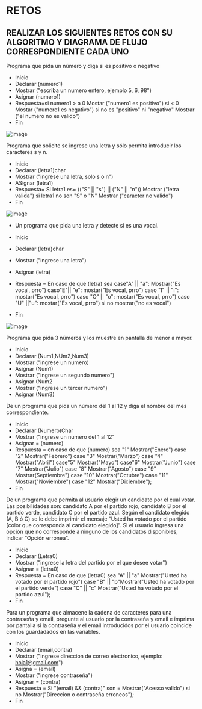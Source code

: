 # RETOS
## REALIZAR LOS SIGUIENTES RETOS CON SU ALGORITMO Y DIAGRAMA DE FLUJO CORRESPONDIENTE CADA UNO 

Programa que pida un número y diga si es positivo o negativo

* Inicio
* Declarar (numero1)
* Mostrar ("escriba un numero entero, ejemplo 5, 6, 98")
* Asignar (numero1)
* Respuesta=si numero1 > a 0 Mostar ("numero1 es positivo") si < 0 Mostar ("numero1 es negativo") si no es "positivo" ni "negativo" Mostrar ("el numero no es valido")
* Fin

![image](https://user-images.githubusercontent.com/101655295/159042919-cfdf58ba-79f7-4ccf-90d4-22b4bc7afcd0.png)


Programa que solicite se ingrese una letra y sólo permita introducir los caracteres s y n.

* Inicio
* Declarar (letra1)char
* Mostrar ("ingrese una letra, solo s o n")
* ASignar (letra1)
* Respuesta= Si letra1 es= (("S" || "s") || ("N" || "n")) Mostrar ("letra valida") si letra1 no son "S" o "N" Mostrar ("caracter no valido")
* Fin

![image](https://user-images.githubusercontent.com/101655295/159047141-8c762de0-19a5-441d-a607-015735a22c6d.png)

* Un programa que pida una letra y detecte si es una vocal. 

* Inicio
* Declarar (letra)char
* Mostrar ("ingrese una letra")
* Asignar (letra)
* Respuesta = En caso de que (letra) sea case"A" || "a": Mostrar("Es vocal, prro") caso"E"|| "e": mostar("Es vocal, prro") caso "I" || "i": mostar("Es vocal, prro") caso "O" || "o": mostar("Es vocal, prro") caso "U" ||"u": mostar("Es vocal, prro") si no mostrar("no es vocal")
* Fin

![image](https://user-images.githubusercontent.com/101655295/159051277-b865a3cd-c6b5-4be9-a1c3-4e288bb78daf.png)

Programa que pida 3 números y los muestre en pantalla de menor a mayor.

* Inicio
* Declarar (Num1,NUm2,Num3)
* Mostrar ("ingrese un numero)
* Asignar (Num1)
* Mostrar ("ingrese un segundo numero")
* Asignar (Num2
* Mostrar ("ingrese un tercer numero")
* Asignar (Num3)

De un programa que pida un número del 1 al 12 y diga el nombre del mes correspondiente.

* Inicio 
* Declarar (Numero)Char
* Mostrar ("ingrese un numero del 1 al 12"
* Asignar = (numero)
* Respuesta = en caso de que (numero) sea "1" Mostrar("Enero") case "2" Mostrar("Febrero") case "3" Mostrar("Marzo") case "4" Mostrar("Abril") case"5" Mostrar("Mayo") case"6" Mostrar("Junio") case "7" Mostrar("Julio") case "8" Mostrar("Agosto") case "9" Mostrar(Septiembre") case "10" Mostrar("Octubre") case "11" Mostrar("Noviembre") case "12" Mostrar("Diciembre");
* Fin

De un programa que permita al usuario elegir un candidato por el cual votar. Las posibilidades son: candidato A por el partido rojo, candidato B por el partido verde, candidato C por el partido azul. Según el candidato elegido (A, B ó C) se le debe imprimir el mensaje “Usted ha votado por el partido [color que corresponda al candidato elegido]”. Si el usuario ingresa una opción que no corresponde a ninguno de los candidatos disponibles, indicar “Opción errónea”.

* Inicio
* Declarar (Letra0)
* Mostrar ("ingrese la letra del partido por el que desee votar")
* Asignar = (letra0)
* Respuesta = En caso de que (letra0) sea "A" || "a" Mostrar("Usted ha votado por el partido rojo") case "B" || "b"Mostrar("Usted ha votado por el partido verde") case "C" || "c" Mostrar("Usted ha votado por el partido azul");
* Fin 

Para un programa que almacene la cadena de caracteres para una contraseña y email, pregunte al usuario por la contraseña y email e imprima por pantalla si la contraseña y el email introducidos por el usuario coincide con los guardadados en las variables.

* Inicio
* Declarar (email,contra)
* Mostrar ("Ingrese direccion de correo electronico, ejemplo: hola1@gmail.com")
* Asigna = (email)
* Mostrar ("ingrese contraseña")
* Asignar = (contra)
* Respuesta = Si "(email) && (contra)" son = Mostrar("Acesso valido") si no Mostrar("Direccion o contraseña erroneos");
* Fin 
